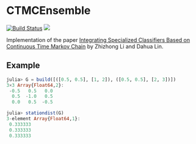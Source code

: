 # CTMCEnsemble

[![Build Status](https://travis-ci.com/innerlee/CTMCEnsemble.jl.svg?token=QaB6ijkBZpoUGF1MyQpy&branch=master)](https://travis-ci.com/innerlee/CTMCEnsemble.jl)
[![](https://img.shields.io/badge/docs-latest-blue.svg)](https://innerlee.github.io/CTMCEnsemble.jl/latest)

Implementation of the paper [Integrating Specialized Classifiers Based on Continuous Time Markov Chain](https://www.ijcai.org/proceedings/2017/312) by Zhizhong Li and Dahua Lin.

## Example

```julia
julia> G = build([([0.5, 0.5], [1, 2]), ([0.5, 0.5], [2, 3])])
3×3 Array{Float64,2}:
 -0.5   0.5   0.0
  0.5  -1.0   0.5
  0.0   0.5  -0.5

julia> stationdist(G)
3-element Array{Float64,1}:
 0.333333
 0.333333
 0.333333
```
